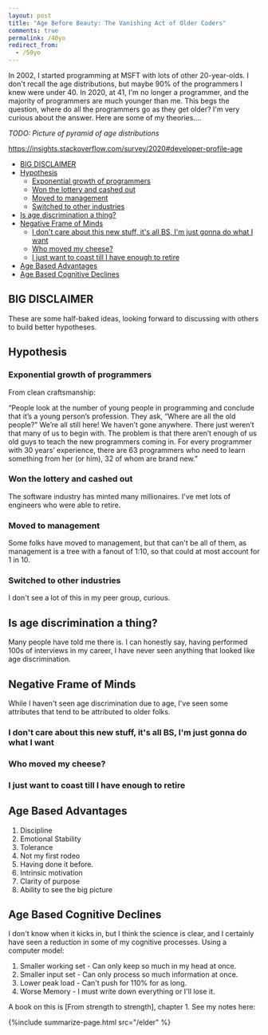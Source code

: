 ```yaml
---
layout: post
title: "Age Before Beauty: The Vanishing Act of Older Coders"
comments: true
permalink: /40yo
redirect_from:
  - /50yo
---
```


In 2002, I started programming at MSFT with lots of other 20-year-olds. I don't recall the age distributions, but maybe 90% of the programmers I knew were under 40. In 2020, at 41, I'm no longer a programmer, and the majority of programmers are much younger than me. This begs the question, where do all the programmers go as they get older? I'm very curious about the answer. Here are some of my theories....

_TODO: Picture of pyramid of age distributions_

<https://insights.stackoverflow.com/survey/2020#developer-profile-age>

<!-- prettier-ignore-start -->
<!-- vim-markdown-toc GFM -->

- [BIG DISCLAIMER](#big-disclaimer)
- [Hypothesis](#hypothesis)
    - [Exponential growth of programmers](#exponential-growth-of-programmers)
    - [Won the lottery and cashed out](#won-the-lottery-and-cashed-out)
    - [Moved to management](#moved-to-management)
    - [Switched to other industries](#switched-to-other-industries)
- [Is age discrimination a thing?](#is-age-discrimination-a-thing)
- [Negative Frame of Minds](#negative-frame-of-minds)
    - [I don't care about this new stuff, it's all BS, I'm just gonna do what I want](#i-dont-care-about-this-new-stuff-its-all-bs-im-just-gonna-do-what-i-want)
    - [Who moved my cheese?](#who-moved-my-cheese)
    - [I just want to coast till I have enough to retire](#i-just-want-to-coast-till-i-have-enough-to-retire)
- [Age Based Advantages](#age-based-advantages)
- [Age Based Cognitive Declines](#age-based-cognitive-declines)

<!-- vim-markdown-toc -->
<!-- prettier-ignore-end -->

## BIG DISCLAIMER

These are some half-baked ideas, looking forward to discussing with others to build better hypotheses.

## Hypothesis

### Exponential growth of programmers

From clean craftsmanship:

“People look at the number of young people in programming and conclude that it’s a young person’s profession. They ask, “Where are all the old people?” We’re all still here! We haven’t gone anywhere. There just weren’t that many of us to begin with. The problem is that there aren’t enough of us old guys to teach the new programmers coming in. For every programmer with 30 years’ experience, there are 63 programmers who need to learn something from her (or him), 32 of whom are brand new.”

### Won the lottery and cashed out

The software industry has minted many millionaires. I've met lots of engineers who were able to retire.

### Moved to management

Some folks have moved to management, but that can't be all of them, as management is a tree with a fanout of 1:10, so that could at most account for 1 in 10.

### Switched to other industries

I don't see a lot of this in my peer group, curious.

## Is age discrimination a thing?

Many people have told me there is. I can honestly say, having performed 100s of interviews in my career, I have never seen anything that looked like age discrimination.

## Negative Frame of Minds

While I haven't seen age discrimination due to age, I've seen some attributes that tend to be attributed to older folks.

### I don't care about this new stuff, it's all BS, I'm just gonna do what I want

### Who moved my cheese?

### I just want to coast till I have enough to retire

## Age Based Advantages

1. Discipline
1. Emotional Stability
1. Tolerance
1. Not my first rodeo
1. Having done it before.
1. Intrinsic motivation
1. Clarity of purpose
1. Ability to see the big picture

## Age Based Cognitive Declines

I don't know when it kicks in, but I think the science is clear, and I certainly have seen a reduction in some of my cognitive processes. Using a computer model:

1. Smaller working set - Can only keep so much in my head at once.
1. Smaller input set - Can only process so much information at once.
1. Lower peak load - Can't push for 110% for as long.
1. Worse Memory - I must write down everything or I'll lose it.

A book on this is [From strength to strength], chapter 1. See my notes here:

{%include summarize-page.html src="/elder" %}
